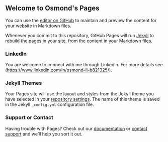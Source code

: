 ## Welcome to Osmond's Pages

You can use the [editor on GitHub](https://github.com/osmondli/osmondli.github.io/edit/master/index.md) to maintain and preview the content for your website in Markdown files.

Whenever you commit to this repository, GitHub Pages will run [Jekyll](https://jekyllrb.com/) to rebuild the pages in your site, from the content in your Markdown files.

### Linkedln

You are welcome to connect with me through Linkedln. 
For more details see (https://www.linkedin.com/in/osmond-li-b821325/).

### Jekyll Themes

Your Pages site will use the layout and styles from the Jekyll theme you have selected in your [repository settings](https://github.com/osmondli/osmondli.github.io/settings). The name of this theme is saved in the Jekyll `_config.yml` configuration file.

### Support or Contact

Having trouble with Pages? Check out our [documentation](https://help.github.com/categories/github-pages-basics/) or [contact support](https://github.com/contact) and we’ll help you sort it out.
